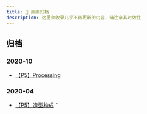 ```yaml
---
title: 🎨 画画归档
description: 这里会收录几乎不再更新的内容，请注意其时效性
---
```


## 归档

### 2020-10

* [【P5】Processing](/_achieved/2021-10/processing)

### 2020-04

* [【P5】造型构成](/_achieved/2020-04/p5)
˜
